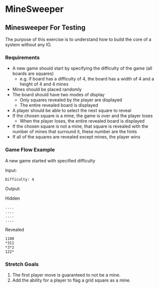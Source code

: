 # MineSweeper

## Minesweeper For Testing

The purpose of this exercise is to understand how to build the core of a system without any IO.

### Requirements

* A new game should start by specifying the difficulty of the game (all boards are squares)
  - e.g. if board has a difficulty of 4, the board has a width of 4 and a height of 4 and 4 mines
* Mines should be placed randomly
* The board should have two modes of display
  - Only squares revealed by the player are displayed
  - The entire revealed board is displayed
* A player should be able to select the next square to reveal
* If the chosen square is a mine, the game is over and the player loses
  - When the player loses, the entire revealed board is displayed
* If the chosen square is not a mine, that square is revealed with the number of mines that surround it, these number are the hints
* If all of the squares are revealed except mines, the player wins

### Game Flow Example

A new game started with specified difficulty

Input:

`Difficulty: 4`

Output:

Hidden

`....`  
`....`  
`....`  
`....`  

Revealed

`1100`  
`*311`  
`*3*2`  
`122*`  

### Stretch Goals
1. The first player move is guaranteed to not be a mine.
2. Add the ability for a player to flag a grid square as a mine.
